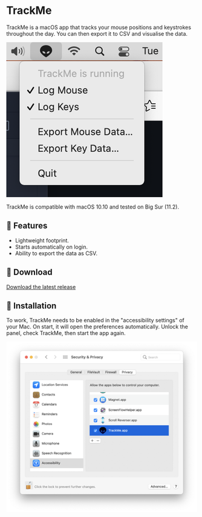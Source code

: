 # TrackMe

TrackMe is a macOS app that tracks your mouse positions and keystrokes throughout the day. You can then export it to CSV and visualise the data.

![TrackMe screenshot](https://raw.githubusercontent.com/fdb/TrackMe/master/.github/screenshot.png)

TrackMe is compatible with macOS 10.10 and tested on Big Sur (11.2).

## 🚀 Features

* Lightweight footprint.
* Starts automatically on login.
* Ability to export the data as CSV.

## 💾 Download

[Download the latest release](https://github.com/fdb/TrackMe/releases/latest)

## 🤖 Installation

To work, TrackMe needs to be enabled in the "accessibility settings" of your Mac. On start, it will open the preferences automatically. Unlock the panel, check TrackMe, then start the app again.

![Enable TrackMe in the accessibility panel](https://raw.githubusercontent.com/fdb/TrackMe/master/.github/accessiblity-panel.png)
